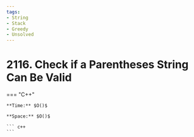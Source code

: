 ```yaml
---
tags:
- String
- Stack
- Greedy
- Unsolved
---
```



# 2116. Check if a Parentheses String Can Be Valid

=== "C++"

    **Time:** $O()$

    **Space:** $O()$

    ``` c++
    ```